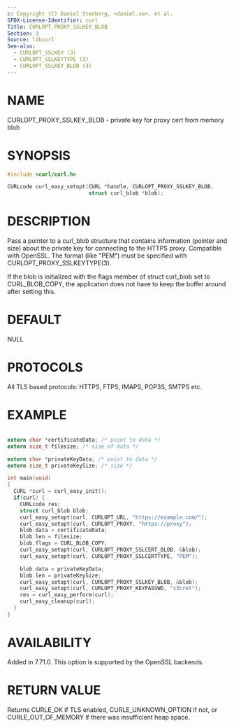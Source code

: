 ```yaml
---
c: Copyright (C) Daniel Stenberg, <daniel.se>, et al.
SPDX-License-Identifier: curl
Title: CURLOPT_PROXY_SSLKEY_BLOB
Section: 3
Source: libcurl
See-also:
  - CURLOPT_SSLKEY (3)
  - CURLOPT_SSLKEYTYPE (3)
  - CURLOPT_SSLKEY_BLOB (3)
---
```


# NAME

CURLOPT_PROXY_SSLKEY_BLOB - private key for proxy cert from memory blob

# SYNOPSIS

~~~c
#include <curl/curl.h>

CURLcode curl_easy_setopt(CURL *handle, CURLOPT_PROXY_SSLKEY_BLOB,
                          struct curl_blob *blob);
~~~

# DESCRIPTION

Pass a pointer to a curl_blob structure that contains information (pointer and
size) about the private key for connecting to the HTTPS proxy. Compatible with
OpenSSL. The format (like "PEM") must be specified with
CURLOPT_PROXY_SSLKEYTYPE(3).

If the blob is initialized with the flags member of struct curl_blob set to
CURL_BLOB_COPY, the application does not have to keep the buffer around after
setting this.

# DEFAULT

NULL

# PROTOCOLS

All TLS based protocols: HTTPS, FTPS, IMAPS, POP3S, SMTPS etc.

# EXAMPLE

~~~c

extern char *certificateData; /* point to data */
extern size_t filesize; /* size of data */

extern char *privateKeyData; /* point to data */
extern size_t privateKeySize; /* size */

int main(void)
{
  CURL *curl = curl_easy_init();
  if(curl) {
    CURLcode res;
    struct curl_blob blob;
    curl_easy_setopt(curl, CURLOPT_URL, "https://example.com/");
    curl_easy_setopt(curl, CURLOPT_PROXY, "https://proxy");
    blob.data = certificateData;
    blob.len = filesize;
    blob.flags = CURL_BLOB_COPY;
    curl_easy_setopt(curl, CURLOPT_PROXY_SSLCERT_BLOB, &blob);
    curl_easy_setopt(curl, CURLOPT_PROXY_SSLCERTTYPE, "PEM");

    blob.data = privateKeyData;
    blob.len = privateKeySize;
    curl_easy_setopt(curl, CURLOPT_PROXY_SSLKEY_BLOB, &blob);
    curl_easy_setopt(curl, CURLOPT_PROXY_KEYPASSWD, "s3cret");
    res = curl_easy_perform(curl);
    curl_easy_cleanup(curl);
  }
}
~~~

# AVAILABILITY

Added in 7.71.0. This option is supported by the OpenSSL backends.

# RETURN VALUE

Returns CURLE_OK if TLS enabled, CURLE_UNKNOWN_OPTION if not, or
CURLE_OUT_OF_MEMORY if there was insufficient heap space.
